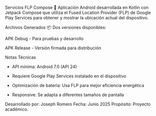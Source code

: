 Servicios FLP Compose 📍
Aplicación Android desarrollada en Kotlin con Jetpack Compose que utiliza el Fused Location Provider (FLP) de Google Play Services para obtener y mostrar la ubicación actual del dispositivo.


Archivos Generados
📦 Dos versiones disponibles:

APK Debug - Para pruebas y desarrollo

APK Release - Versión firmada para distribución

Notas Técnicas

* API mínima: Android 7.0 (API 24)

* Requiere Google Play Services instalado en el dispositivo

* Optimización de batería: Usa FLP para mejor eficiencia energética

* Responsive: Se adapta a diferentes tamaños de pantalla

Desarrollado por: Joseph Romero
Fecha: Junio 2025
Propósito: Proyecto académico.
